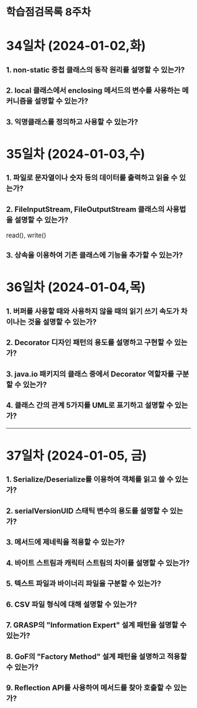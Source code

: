 # 학습점검목록 8주차
<span style="font-size:120%">

# 34일차 (2024-01-02,화)
### 1. non-static 중첩 클래스의 동작 원리를 설명할 수 있는가?

### 2. local 클래스에서 enclosing 메서드의 변수를 사용하는 메커니즘을 설명할 수 있는가?

### 3. 익명클래스를 정의하고 사용할 수 있는가?



# 35일차 (2024-01-03,수)
### 1. 파일로 문자열이나 숫자 등의 데이터를 출력하고 읽을 수 있는가? 

### 2. FileInputStream, FileOutputStream 클래스의 사용법을 설명할 수 있는가?
read(), write()

### 3. 상속을 이용하여 기존 클래스에 기능을 추가할 수 있는가?



# 36일차 (2024-01-04,목)
### 1. 버퍼를 사용할 때와 사용하지 않을 때의 읽기 쓰기 속도가 차이나는 것을 설명할 수 있는가?

### 2. Decorator 디자인 패턴의 용도를 설명하고 구현할 수 있는가?

### 3. java.io 패키지의 클래스 중에서 Decorator 역할자를 구분할 수 있는가?

### 4. 클래스 간의 관계 5가지를 UML로 표기하고 설명할 수 있는가?

---

# 37일차 (2024-01-05, 금)
### 1. Serialize/Deserialize를 이용하여 객체를 읽고 쓸 수 있는가?

### 2. serialVersionUID 스태틱 변수의 용도를 설명할 수 있는가?

### 3. 메서드에 제네릭을 적용할 수 있는가?

### 4. 바이트 스트림과 캐릭터 스트림의 차이를 설명할 수 있는가?

### 5. 텍스트 파일과 바이너리 파일을 구분할 수 있는가?

### 6. CSV 파일 형식에 대해 설명할 수 있는가?

### 7. GRASP의 "Information Expert" 설계 패턴을 설명할 수 있는가?

### 8. GoF의 "Factory Method" 설계 패턴을 설명하고 적용할 수 있는가?

### 9. Reflection API를 사용하여 메서드를 찾아 호출할 수 있는가?



</span>